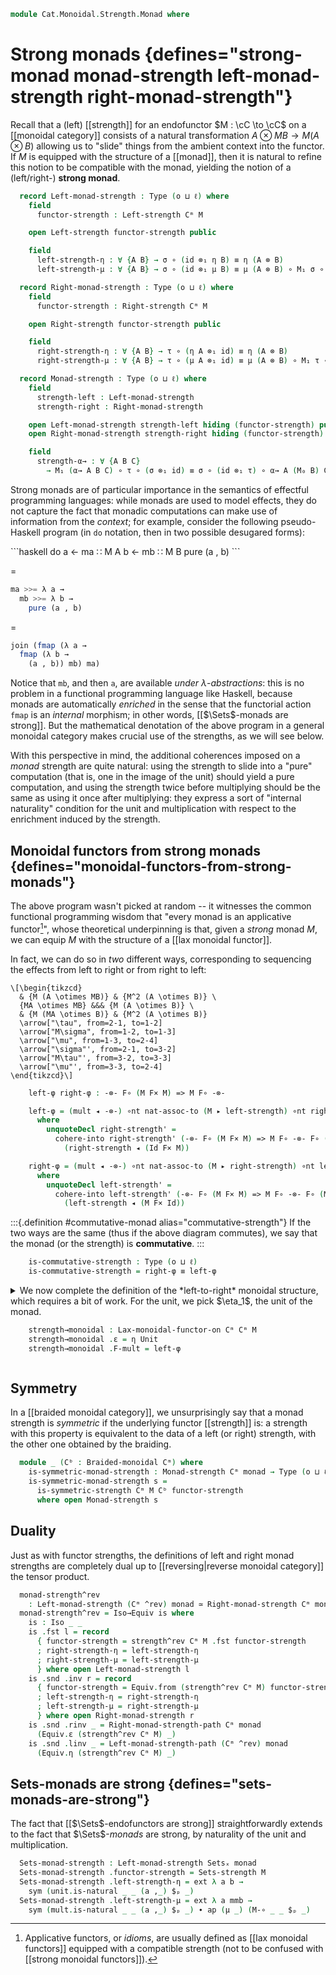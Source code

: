 <!--
```agda
open import Cat.Monoidal.Instances.Cartesian
open import Cat.Functor.Coherence
open import Cat.Instances.Product
open import Cat.Monoidal.Strength
open import Cat.Monoidal.Braided
open import Cat.Monoidal.Functor
open import Cat.Monoidal.Reverse
open import Cat.Diagram.Monad
open import Cat.Monoidal.Base
open import Cat.Functor.Base
open import Cat.Prelude

import Cat.Functor.Reasoning
import Cat.Reasoning
```
-->

```agda
module Cat.Monoidal.Strength.Monad where
```

# Strong monads {defines="strong-monad monad-strength left-monad-strength right-monad-strength"}

Recall that a (left) [[strength]] for an endofunctor $M : \cC \to
\cC$ on a [[monoidal category]] consists of a natural transformation
$A \otimes MB \to M (A \otimes B)$ allowing us to "slide" things from
the ambient context into the functor. If $M$ is equipped with the
structure of a [[monad]], then it is natural to refine this notion to be
compatible with the monad, yielding the notion of a (left/right-)
**strong monad**.

<!--
```agda
module _ {o ℓ} {C : Precategory o ℓ} (Cᵐ : Monoidal-category C) (monad : Monad C) where
  open Cat.Reasoning C
  open Monoidal-category Cᵐ
  open Monad monad
```
-->

```agda
  record Left-monad-strength : Type (o ⊔ ℓ) where
    field
      functor-strength : Left-strength Cᵐ M

    open Left-strength functor-strength public

    field
      left-strength-η : ∀ {A B} → σ ∘ (id ⊗₁ η B) ≡ η (A ⊗ B)
      left-strength-μ : ∀ {A B} → σ ∘ (id ⊗₁ μ B) ≡ μ (A ⊗ B) ∘ M₁ σ ∘ σ

  record Right-monad-strength : Type (o ⊔ ℓ) where
    field
      functor-strength : Right-strength Cᵐ M

    open Right-strength functor-strength public

    field
      right-strength-η : ∀ {A B} → τ ∘ (η A ⊗₁ id) ≡ η (A ⊗ B)
      right-strength-μ : ∀ {A B} → τ ∘ (μ A ⊗₁ id) ≡ μ (A ⊗ B) ∘ M₁ τ ∘ τ

  record Monad-strength : Type (o ⊔ ℓ) where
    field
      strength-left : Left-monad-strength
      strength-right : Right-monad-strength

    open Left-monad-strength strength-left hiding (functor-strength) public
    open Right-monad-strength strength-right hiding (functor-strength) public

    field
      strength-α→ : ∀ {A B C}
        → M₁ (α→ A B C) ∘ τ ∘ (σ ⊗₁ id) ≡ σ ∘ (id ⊗₁ τ) ∘ α→ A (M₀ B) C
```

Strong monads are of particular importance in the semantics of effectful
programming languages: while monads are used to model effects, they do
not capture the fact that monadic computations can make use of
information from the _context_; for example, consider the following
pseudo-Haskell program (in `do` notation, then in two possible
desugared forms):

<div class="mathpar">
```haskell
do
  a ← ma ∷ M A
  b ← mb ∷ M B
  pure (a , b)
```

$=$

```haskell
ma >>= λ a →
  mb >>= λ b →
    pure (a , b)
```

$=$

```haskell
join (fmap (λ a →
  fmap (λ b →
    (a , b)) mb) ma)
```

</div>

Notice that `mb`, and then `a`, are available _under_
$\lambda$-_abstractions_: this is no problem in a functional programming
language like Haskell, because monads are automatically _enriched_ in
the sense that the functorial action `fmap` is an _internal_ morphism;
in other words, [[$\Sets$-monads are strong]]. But the
mathematical denotation of the above program in a general monoidal
category makes crucial use of the strengths, as we will see below.

With this perspective in mind, the additional coherences imposed on a
_monad_ strength are quite natural: using the strength to slide into a
"pure" computation (that is, one in the image of the unit) should yield
a pure computation, and using the strength twice before multiplying
should be the same as using it once after multiplying: they express a
sort of "internal naturality" condition for the unit and multiplication
with respect to the enrichment induced by the strength.

<!--
```agda
    functor-strength : Strength Cᵐ M
    functor-strength .Strength.strength-left = strength-left .Left-monad-strength.functor-strength
    functor-strength .Strength.strength-right = strength-right .Right-monad-strength.functor-strength
    functor-strength .Strength.strength-α→ = strength-α→

  private unquoteDecl left-eqv = declare-record-iso left-eqv (quote Left-monad-strength)
  Left-monad-strength-path
    : ∀ {a b}
    → a .Left-monad-strength.functor-strength ≡ b .Left-monad-strength.functor-strength
    → a ≡ b
  Left-monad-strength-path p = Iso.injective left-eqv (Σ-prop-path (λ _ → hlevel 1) p)

  private unquoteDecl right-eqv = declare-record-iso right-eqv (quote Right-monad-strength)
  Right-monad-strength-path
    : ∀ {a b}
    → a .Right-monad-strength.functor-strength ≡ b .Right-monad-strength.functor-strength
    → a ≡ b
  Right-monad-strength-path p = Iso.injective right-eqv (Σ-prop-path (λ _ → hlevel 1) p)

  private unquoteDecl strength-eqv = declare-record-iso strength-eqv (quote Monad-strength)
  Monad-strength-path
    : ∀ {a b}
    → a .Monad-strength.strength-left ≡ b .Monad-strength.strength-left
    → a .Monad-strength.strength-right ≡ b .Monad-strength.strength-right
    → a ≡ b
  Monad-strength-path p q = Iso.injective strength-eqv (Σ-pathp p (Σ-prop-pathp (λ _ _ → hlevel 1) q))
```
-->

## Monoidal functors from strong monads {defines="monoidal-functors-from-strong-monads"}

<!--
```agda
module _ {o ℓ}
  {C : Precategory o ℓ} {Cᵐ : Monoidal-category C}
  {monad : Monad C}
  where
  open Cat.Reasoning C
  open Monoidal-category Cᵐ
  open Monad monad
  private
    module M = Cat.Functor.Reasoning M
  open is-iso

  module _ (s : Monad-strength Cᵐ monad) where
    open Monad-strength s
    open Lax-monoidal-functor-on
```
-->

The above program wasn't picked at random -- it witnesses the common
functional programming wisdom that "every monad is an applicative
functor[^applicative]", whose theoretical underpinning is that, given a
_strong_ monad $M$, we can equip $M$ with the structure of a \[\[lax monoidal
functor]].

[^applicative]: Applicative functors, or _idioms_, are usually defined
    as [[lax monoidal functors]] equipped with a compatible strength (not to
    be confused with [[strong monoidal functors]]).

In fact, we can do so in _two_ different ways, corresponding to
sequencing the effects from left to right or from right to left:

```{.quiver}
\[\begin{tikzcd}
  & {M (A \otimes MB)} & {M^2 (A \otimes B)} \
  {MA \otimes MB} &&& {M (A \otimes B)} \
  & {M (MA \otimes B)} & {M^2 (A \otimes B)}
  \arrow["\tau", from=2-1, to=1-2]
  \arrow["M\sigma", from=1-2, to=1-3]
  \arrow["\mu", from=1-3, to=2-4]
  \arrow["\sigma"', from=2-1, to=3-2]
  \arrow["M\tau"', from=3-2, to=3-3]
  \arrow["\mu"', from=3-3, to=2-4]
\end{tikzcd}\]
```

```agda
    left-φ right-φ : -⊗- F∘ (M F× M) => M F∘ -⊗-

    left-φ = (mult ◂ -⊗-) ∘nt nat-assoc-to (M ▸ left-strength) ∘nt right-strength'
      where
        unquoteDecl right-strength' =
          cohere-into right-strength' (-⊗- F∘ (M F× M) => M F∘ -⊗- F∘ (Id F× M))
            (right-strength ◂ (Id F× M))

    right-φ = (mult ◂ -⊗-) ∘nt nat-assoc-to (M ▸ right-strength) ∘nt left-strength'
      where
        unquoteDecl left-strength' =
          cohere-into left-strength' (-⊗- F∘ (M F× M) => M F∘ -⊗- F∘ (M F× Id))
            (left-strength ◂ (M F× Id))
```

:::{.definition #commutative-monad alias="commutative-strength"}
If the two ways are the same (thus if the above diagram commutes), we say
that the monad (or the strength) is **commutative**.
:::

```agda
    is-commutative-strength : Type (o ⊔ ℓ)
    is-commutative-strength = right-φ ≡ left-φ
```

<details>
<summary>
We now complete the definition of the *left-to-right* monoidal structure,
which requires a bit of work. For the unit, we pick $\eta_1$, the unit
of the monad.

```agda
    strength→monoidal : Lax-monoidal-functor-on Cᵐ Cᵐ M
    strength→monoidal .ε = η Unit
    strength→monoidal .F-mult = left-φ
```

</summary>

The associator coherence is witnessed by the following ~~monstrosity~~
commutative diagram.

```{.quiver}
\[\begin{tikzcd}[column sep=0.4em]
  {(MA\otimes MB)\otimes MC} &&&& {MA\otimes(MB\otimes MC)} \
  {M(A\otimes MB)\otimes MC} & {M((A\otimes MB)\otimes MC)} & {M(A\otimes (MB\otimes MC))} && {MA\otimes M(B\otimes MC)} \
  {M^2(A\otimes B)\otimes MC} & {M(M(A\otimes B)\otimes MC)} & {M(A\otimes M(B\otimes MC))} & {M(A\otimes M^2(B\otimes C))} & {MA\otimes M^2(B\otimes C)} \
  {M(A\otimes B)\otimes MC} & {M^2((A\otimes B)\otimes MC)} & {M^2(A\otimes(B\otimes MC))} & {M^2(A\otimes M(B\otimes C))} & {MA\otimes M(B\otimes C)} \
  {M((A\otimes B)\otimes MC)} && {M(A\otimes (B\otimes MC))} & {M^3(A\otimes (B\otimes C))} & {M(A\otimes M(B\otimes C))} \
  && {M(A\otimes M(B\otimes C))} \
  {M^2((A\otimes B)\otimes C)} &&&& {M^2(A\otimes (B\otimes C))} \
  {M((A\otimes B)\otimes C)} &&&& {M(A\otimes (B\otimes C))}
  \arrow[from=1-1, to=1-5]
  \arrow[from=1-1, to=2-1]
  \arrow[from=2-1, to=3-1]
  \arrow[from=3-1, to=4-1]
  \arrow[from=4-1, to=5-1]
  \arrow[from=5-1, to=7-1]
  \arrow[from=7-1, to=8-1]
  \arrow[from=8-1, to=8-5]
  \arrow[from=1-5, to=2-5]
  \arrow[from=2-5, to=3-5]
  \arrow[from=3-5, to=4-5]
  \arrow[from=4-5, to=5-5]
  \arrow[from=5-5, to=7-5]
  \arrow[from=7-5, to=8-5]
  \arrow[from=2-1, to=2-2]
  \arrow[from=1-5, to=2-3]
  \arrow[from=2-2, to=2-3]
  \arrow[from=2-5, to=3-3]
  \arrow[from=2-3, to=3-3]
  \arrow[from=3-5, to=3-4]
  \arrow[from=3-3, to=3-4]
  \arrow[from=3-4, to=5-5]
  \arrow[from=2-2, to=3-2]
  \arrow[from=3-1, to=3-2]
  \arrow[from=3-3, to=4-3]
  \arrow[from=3-2, to=4-2]
  \arrow[from=4-2, to=4-3]
  \arrow[from=4-2, to=5-1]
  \arrow[from=5-1, to=5-3]
  \arrow[from=4-3, to=5-3]
  \arrow[from=7-1, to=7-5]
  \arrow[from=4-3, to=4-4]
  \arrow[from=3-4, to=4-4]
  \arrow[from=5-3, to=6-3]
  \arrow[from=6-3, to=7-5]
  \arrow[from=4-4, to=5-4]
  \arrow["\mu"', curve={height=6pt}, from=5-4, to=7-5]
  \arrow[from=4-4, to=6-3]
  \arrow["M\mu", curve={height=-6pt}, from=5-4, to=7-5]
\end{tikzcd}\]
```

```agda
    strength→monoidal .F-α→ =
      M₁ (α→ _ _ _) ∘ (μ _ ∘ M₁ σ ∘ τ) ∘ ((μ _ ∘ M₁ σ ∘ τ) ⊗₁ id)                                    ≡⟨ pulll (extendl (sym (mult.is-natural _ _ _))) ⟩
      (μ _ ∘ M₁ (M₁ (α→ _ _ _)) ∘ M₁ σ ∘ τ) ∘ ((μ _ ∘ M₁ σ ∘ τ) ⊗₁ id)                               ≡⟨ pullr (pullr (pullr refl)) ⟩
      μ _ ∘ M₁ (M₁ (α→ _ _ _)) ∘ M₁ σ ∘ τ ∘ ((μ _ ∘ M₁ σ ∘ τ) ⊗₁ id)                                 ≡⟨ refl⟩∘⟨ M.pulll left-strength-α→ ⟩
      μ _ ∘ M₁ (σ ∘ (id ⊗₁ σ) ∘ α→ _ _ _) ∘ τ ∘ ((μ _ ∘ M₁ σ ∘ τ) ⊗₁ id)                             ≡⟨ refl⟩∘⟨ refl⟩∘⟨ ◀.popl right-strength-μ ⟩
      μ _ ∘ M₁ (σ ∘ (id ⊗₁ σ) ∘ α→ _ _ _) ∘ (μ _ ∘ M₁ τ ∘ τ) ∘ ((M₁ σ ∘ τ) ⊗₁ id)                    ≡⟨ refl⟩∘⟨ refl⟩∘⟨ pullr (pullr (◀.popl (τ.is-natural _ _ _))) ⟩
      μ _ ∘ M₁ (σ ∘ (id ⊗₁ σ) ∘ α→ _ _ _) ∘ μ _ ∘ M₁ τ ∘ (M₁ (σ ⊗₁ id) ∘ τ) ∘ (τ ⊗₁ id)              ≡⟨ refl⟩∘⟨ M.popr (M.popr (pulll (sym (mult.is-natural _ _ _)))) ⟩
      μ _ ∘ M₁ σ ∘ M₁ (id ⊗₁ σ) ∘ (μ _ ∘ M₁ (M₁ (α→ _ _ _))) ∘ M₁ τ ∘ (M₁ (σ ⊗₁ id) ∘ τ) ∘ (τ ⊗₁ id) ≡⟨ refl⟩∘⟨ refl⟩∘⟨ refl⟩∘⟨ pullr (refl⟩∘⟨ refl⟩∘⟨ pullr refl) ⟩
      μ _ ∘ M₁ σ ∘ M₁ (id ⊗₁ σ) ∘ μ _ ∘ M₁ (M₁ (α→ _ _ _)) ∘ M₁ τ ∘ M₁ (σ ⊗₁ id) ∘ τ ∘ (τ ⊗₁ id)     ≡⟨ refl⟩∘⟨ refl⟩∘⟨ refl⟩∘⟨ refl⟩∘⟨ M.pulll3 strength-α→ ⟩
      μ _ ∘ M₁ σ ∘ M₁ (id ⊗₁ σ) ∘ μ _ ∘ M₁ (σ ∘ (id ⊗₁ τ) ∘ α→ _ _ _) ∘ τ ∘ (τ ⊗₁ id)                ≡⟨ refl⟩∘⟨ refl⟩∘⟨ refl⟩∘⟨ refl⟩∘⟨ M.popr (M.popr (sym right-strength-α→)) ⟩
      μ _ ∘ M₁ σ ∘ M₁ (id ⊗₁ σ) ∘ μ _ ∘ M₁ σ ∘ M₁ (id ⊗₁ τ) ∘ τ ∘ α→ _ _ _                           ≡˘⟨ refl⟩∘⟨ refl⟩∘⟨ refl⟩∘⟨ refl⟩∘⟨ refl⟩∘⟨ extendl (τ.is-natural _ _ _) ⟩
      μ _ ∘ M₁ σ ∘ M₁ (id ⊗₁ σ) ∘ μ _ ∘ M₁ σ ∘ τ ∘ (M₁ id ⊗₁ τ) ∘ α→ _ _ _                           ≡˘⟨ refl⟩∘⟨ refl⟩∘⟨ extendl (mult.is-natural _ _ _) ⟩
      μ _ ∘ M₁ σ ∘ μ _ ∘ M₁ (M₁ (id ⊗₁ σ)) ∘ M₁ σ ∘ τ ∘ (M₁ id ⊗₁ τ) ∘ α→ _ _ _                      ≡˘⟨ refl⟩∘⟨ extendl (mult.is-natural _ _ _) ⟩
      μ _ ∘ μ _ ∘ M₁ (M₁ σ) ∘ M₁ (M₁ (id ⊗₁ σ)) ∘ M₁ σ ∘ τ ∘ (M₁ id ⊗₁ τ) ∘ α→ _ _ _                 ≡˘⟨ extendl mult-assoc ⟩
      μ _ ∘ M₁ (μ _) ∘ M₁ (M₁ σ) ∘ M₁ (M₁ (id ⊗₁ σ)) ∘ M₁ σ ∘ τ ∘ (M₁ id ⊗₁ τ) ∘ α→ _ _ _            ≡˘⟨ refl⟩∘⟨ refl⟩∘⟨ refl⟩∘⟨ M.extendl (σ.is-natural _ _ _) ⟩
      μ _ ∘ M₁ (μ _) ∘ M₁ (M₁ σ) ∘ M₁ σ ∘ M₁ (id ⊗₁ M₁ σ) ∘ τ ∘ (M₁ id ⊗₁ τ) ∘ α→ _ _ _              ≡⟨ refl⟩∘⟨ M.pulll3 (sym left-strength-μ) ⟩
      μ _ ∘ M₁ (σ ∘ (id ⊗₁ μ _)) ∘ M₁ (id ⊗₁ M₁ σ) ∘ τ ∘ (M₁ id ⊗₁ τ) ∘ α→ _ _ _                     ≡˘⟨ refl⟩∘⟨ refl⟩∘⟨ extendl (τ.is-natural _ _ _) ⟩
      μ _ ∘ M₁ (σ ∘ (id ⊗₁ μ _)) ∘ τ ∘ (M₁ id ⊗₁ M₁ σ) ∘ (M₁ id ⊗₁ τ) ∘ α→ _ _ _                     ≡⟨ refl⟩∘⟨ M.popr (extendl (sym (τ.is-natural _ _ _))) ⟩
      μ _ ∘ M₁ σ ∘ τ ∘ (M₁ id ⊗₁ μ _) ∘ (M₁ id ⊗₁ M₁ σ) ∘ (M₁ id ⊗₁ τ) ∘ α→ _ _ _                    ≡⟨ pushr (pushr (refl⟩∘⟨ ⊗.pulll3 ((refl⟩∘⟨ M.annihilate (idl _)) ∙ M.eliml refl ,ₚ refl))) ⟩
      (μ _ ∘ M₁ σ ∘ τ) ∘ (id ⊗₁ (μ _ ∘ M₁ σ ∘ τ)) ∘ α→ _ _ _                                         ∎
```

The unitor coherences are relatively easy to prove.

```agda
    strength→monoidal .F-λ← =
      M₁ λ← ∘ (μ _ ∘ M₁ σ ∘ τ) ∘ (η _ ⊗₁ id) ≡⟨ refl⟩∘⟨ pullr (pullr right-strength-η) ⟩
      M₁ λ← ∘ μ _ ∘ M₁ σ ∘ η _               ≡˘⟨ refl⟩∘⟨ refl⟩∘⟨ unit.is-natural _ _ _ ⟩
      M₁ λ← ∘ μ _ ∘ η _ ∘ σ                  ≡⟨ refl⟩∘⟨ cancell right-ident ⟩
      M₁ λ← ∘ σ                              ≡⟨ left-strength-λ← ⟩
      λ←                                     ∎
    strength→monoidal .F-ρ← =
      M₁ ρ← ∘ (μ _ ∘ M₁ σ ∘ τ) ∘ (⌜ id ⌝ ⊗₁ η _) ≡˘⟨ ap¡ M-id ⟩
      M₁ ρ← ∘ (μ _ ∘ M₁ σ ∘ τ) ∘ (M₁ id ⊗₁ η _)  ≡⟨ refl⟩∘⟨ pullr (pullr (τ.is-natural _ _ _)) ⟩
      M₁ ρ← ∘ μ _ ∘ M₁ σ ∘ M₁ (id ⊗₁ η _) ∘ τ    ≡⟨ refl⟩∘⟨ refl⟩∘⟨ M.pulll left-strength-η ⟩
      M₁ ρ← ∘ μ _ ∘ M₁ (η _) ∘ τ                 ≡⟨ refl⟩∘⟨ cancell left-ident ⟩
      M₁ ρ← ∘ τ                                  ≡⟨ right-strength-ρ← ⟩
      ρ←                                         ∎
```

</details>

## Symmetry

In a [[braided monoidal category]], we unsurprisingly say that a monad
strength is _symmetric_ if the underlying functor [[strength]] is: a
strength with this property is equivalent to the data of a left (or
right) strength, with the other one obtained by the braiding.

```agda
  module _ (Cᵇ : Braided-monoidal Cᵐ) where
    is-symmetric-monad-strength : Monad-strength Cᵐ monad → Type (o ⊔ ℓ)
    is-symmetric-monad-strength s =
      is-symmetric-strength Cᵐ M Cᵇ functor-strength
      where open Monad-strength s
```

## Duality

Just as with functor strengths, the definitions of left and right monad
strengths are completely dual up to [[reversing|reverse monoidal
category]] the tensor product.

```agda
  monad-strength^rev
    : Left-monad-strength (Cᵐ ^rev) monad ≃ Right-monad-strength Cᵐ monad
  monad-strength^rev = Iso→Equiv is where
    is : Iso _ _
    is .fst l = record
      { functor-strength = strength^rev Cᵐ M .fst functor-strength
      ; right-strength-η = left-strength-η
      ; right-strength-μ = left-strength-μ
      } where open Left-monad-strength l
    is .snd .inv r = record
      { functor-strength = Equiv.from (strength^rev Cᵐ M) functor-strength
      ; left-strength-η = right-strength-η
      ; left-strength-μ = right-strength-μ
      } where open Right-monad-strength r
    is .snd .rinv _ = Right-monad-strength-path Cᵐ monad
      (Equiv.ε (strength^rev Cᵐ M) _)
    is .snd .linv _ = Left-monad-strength-path (Cᵐ ^rev) monad
      (Equiv.η (strength^rev Cᵐ M) _)
```

## Sets-monads are strong {defines="sets-monads-are-strong"}

<!--
```agda
module _ {ℓ} (monad : Monad (Sets ℓ)) where
  open Monad monad
  open Left-monad-strength
```
-->

The fact that [[$\Sets$-endofunctors are strong]] straightforwardly
extends to the fact that $\Sets$-_monads_ are strong, by naturality of
the unit and multiplication.

```agda
  Sets-monad-strength : Left-monad-strength Setsₓ monad
  Sets-monad-strength .functor-strength = Sets-strength M
  Sets-monad-strength .left-strength-η = ext λ a b →
    sym (unit.is-natural _ _ (a ,_) $ₚ _)
  Sets-monad-strength .left-strength-μ = ext λ a mmb →
    sym (mult.is-natural _ _ (a ,_) $ₚ _) ∙ ap (μ _) (M-∘ _ _ $ₚ _)
```
